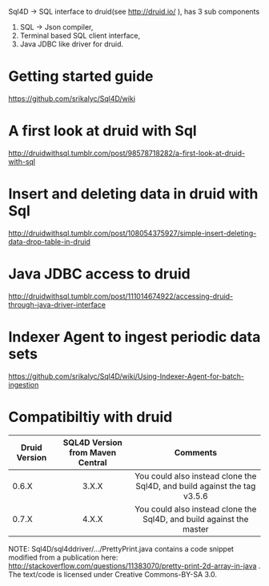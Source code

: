 Sql4D -> SQL interface to druid(see http://druid.io/ ), has 3 sub components

1) SQL -> Json compiler,
2) Terminal based SQL client interface,
3) Java JDBC like driver for druid.


Getting started guide
=====================
https://github.com/srikalyc/Sql4D/wiki

A first look at druid with Sql
===============================
http://druidwithsql.tumblr.com/post/98578718282/a-first-look-at-druid-with-sql

Insert and deleting data in druid with Sql
===========================================
http://druidwithsql.tumblr.com/post/108054375927/simple-insert-deleting-data-drop-table-in-druid

Java JDBC access to druid
=========================
http://druidwithsql.tumblr.com/post/111014674922/accessing-druid-through-java-driver-interface

Indexer Agent to ingest periodic data sets
==========================================
https://github.com/srikalyc/Sql4D/wiki/Using-Indexer-Agent-for-batch-ingestion


Compatibiltiy with druid
=========================
| Druid Version        | SQL4D Version from Maven Central      | Comments      |
| ------------- |:-------------:| :-------------:| 
| 0.6.X         | 3.X.X         | You could also instead clone the Sql4D, and build against the tag v3.5.6 |
| 0.7.X         | 4.X.X         | You could also instead clone the Sql4D, and build against the master |

  

NOTE: Sql4D/sql4ddriver/.../PrettyPrint.java contains a code snippet modified from a publication here: http://stackoverflow.com/questions/11383070/pretty-print-2d-array-in-java . The
 text/code is licensed under Creative Commons-BY-SA 3.0.

